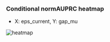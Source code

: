 ### Conditional normAUPRC heatmap

- X: eps_current, Y: gap_mu

![heatmap](/home/elicer/project_0814_2/results/20250816-061558/holdout/conditional_heatmap_eps_current_vs_gap_mu.png)
